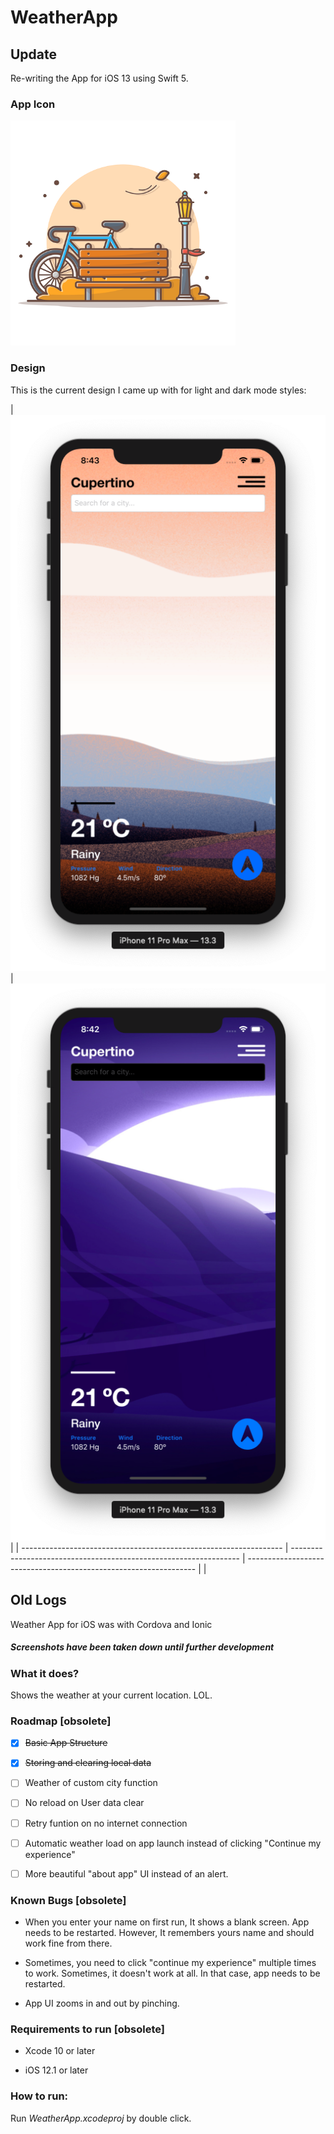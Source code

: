 # WeatherApp

## Update

Re-writing the App for iOS 13 using Swift 5.

### App Icon

<img width='360px' src='WeatherApp/Assets.xcassets/appstore.imageset/appstore.png'>

### Design

This is the current design I came up with for light and dark mode styles:

| ![Light mode](screenshots/light.png) | ![Dark Mode](screenshots/dark.png) |
| ----------------------------------------------------------------- | ----------------------------------------------------------------- | ----------------------------------------------------------------- |
|


## Old Logs

Weather App for iOS was with Cordova and Ionic

##### Screenshots have been taken down until further development

<!-- ## Screenshots

| ![5c42c9a554a5f](https://i.loli.net/2019/01/19/5c42c9a554a5f.png) | ![5c42c9b7ec0cc](https://i.loli.net/2019/01/19/5c42c9b7ec0cc.png) | ![5c42c9ccdb0d8](https://i.loli.net/2019/01/19/5c42c9ccdb0d8.png) |
| ----------------------------------------------------------------- | ----------------------------------------------------------------- | ----------------------------------------------------------------- |
| ![5c42c9de3c52a](https://i.loli.net/2019/01/19/5c42c9de3c52a.png) | ![5c42c9f31165c](https://i.loli.net/2019/01/19/5c42c9f31165c.png) | ![5c42ca05d5ca6](https://i.loli.net/2019/01/19/5c42ca05d5ca6.png) | -->

### What it does?

Shows the weather at your current location. LOL.

### Roadmap [obsolete]

- [x] ~~Basic App Structure~~

- [x] ~~Storing and clearing local data~~

- [ ] Weather of custom city function

- [ ] No reload on User data clear

- [ ] Retry funtion on no internet connection

- [ ] Automatic weather load on app launch instead of clicking "Continue my experience"

- [ ] More beautiful "about app" UI instead of an alert.



### Known Bugs [obsolete]

- When you enter your name on first run, It shows a blank screen. App needs to be restarted. However, It remembers yours name and should work fine from there.

- Sometimes, you need to click "continue my experience" multiple times to work. Sometimes, it doesn't work at all. In that case, app needs to be restarted.

- App UI zooms in and out by pinching.



### Requirements to run [obsolete]

- Xcode 10 or later

- iOS 12.1 or later

### How to run:

Run *WeatherApp.xcodeproj* by double click.
